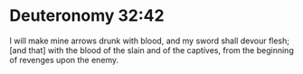 # Deuteronomy 32:42

I will make mine arrows drunk with blood, and my sword shall devour flesh; [and that] with the blood of the slain and of the captives, from the beginning of revenges upon the enemy.